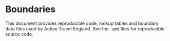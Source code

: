 # Boundaries

This document provides reproducible code, lookup tables and boundary
data files used by Active Travel England. See the `.qmd` files for
reproducible source code.
